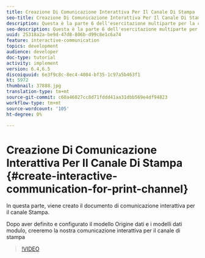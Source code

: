 ```yaml
---
title: Creazione Di Comunicazione Interattiva Per Il Canale Di Stampa
seo-title: Creazione Di Comunicazione Interattiva Per Il Canale Di Stampa
description: Questa è la parte 6 dell'esercitazione multiparte per la creazione del primo documento di comunicazione interattivo per il canale di stampa. In questa parte, viene creato il documento di comunicazione interattiva per il canale Stampa.
seo-description: Questa è la parte 6 dell'esercitazione multiparte per la creazione del primo documento di comunicazione interattivo per il canale di stampa. In questa parte, viene creato il documento di comunicazione interattiva per il canale Stampa.
uuid: 25318a2a-be9d-47d8-806b-d99c8e1c6a74
feature: interactive-communication
topics: development
audience: developer
doc-type: tutorial
activity: implement
version: 6.4,6.5
discoiquuid: 6e3f9c8c-8ec4-4084-bf35-1c97a5b463f1
kt: 5972
thumbnail: 37888.jpg
translation-type: tm+mt
source-git-commit: c60a46027cc8d71fddd41aa31dbb569e4df94823
workflow-type: tm+mt
source-wordcount: '105'
ht-degree: 0%

---
```



# Creazione Di Comunicazione Interattiva Per Il Canale Di Stampa {#create-interactive-communication-for-print-channel}

In questa parte, viene creato il documento di comunicazione interattiva per il canale Stampa.

Dopo aver definito e configurato il modello Origine dati e i modelli dati modulo, creeremo la nostra comunicazione interattiva per il canale di stampa

>[!VIDEO](https://video.tv.adobe.com/v/37888/?quality=9)
